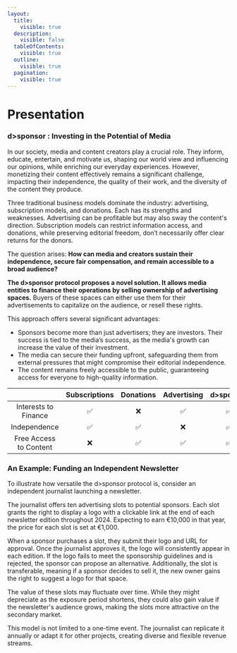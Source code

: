 ```yaml
---
layout:
  title:
    visible: true
  description:
    visible: false
  tableOfContents:
    visible: true
  outline:
    visible: true
  pagination:
    visible: true
---
```


# Presentation

### d>sponsor : **Investing in the Potential of Media**

In our society, media and content creators play a crucial role. They inform, educate, entertain, and motivate us, shaping our world view and influencing our opinions, while enriching our everyday experiences. However, monetizing their content effectively remains a significant challenge, impacting their independence, the quality of their work, and the diversity of the content they produce.

Three traditional business models dominate the industry: advertising, subscription models, and donations. Each has its strengths and weaknesses. Advertising can be profitable but may also sway the content's direction. Subscription models can restrict information access, and donations, while preserving editorial freedom, don’t necessarily offer clear returns for the donors.

The question arises: **How can media and creators sustain their independence, secure fair compensation, and remain accessible to a broad audience?**

**The d>sponsor protocol proposes a novel solution. It allows media entities to finance their operations by selling ownership of advertising spaces.** Buyers of these spaces can either use them for their advertisements to capitalize on the audience, or resell these rights.

This approach offers several significant advantages:

* Sponsors become more than just advertisers; they are investors. Their success is tied to the media’s success, as the media's growth can increase the value of their investment.
* The media can secure their funding upfront, safeguarding them from external pressures that might compromise their editorial independence.
* The content remains freely accessible to the public, guaranteeing access for everyone to high-quality information.

<table data-full-width="false"><thead><tr><th width="184" align="center">    </th><th align="center">Subscriptions</th><th align="center">Donations</th><th align="center">Advertising</th><th align="center">d>sponsor</th></tr></thead><tbody><tr><td align="center">Interests to Finance</td><td align="center">✅</td><td align="center">❌</td><td align="center">✅</td><td align="center">✅</td></tr><tr><td align="center">Independence</td><td align="center">✅</td><td align="center">✅</td><td align="center">❌</td><td align="center">✅</td></tr><tr><td align="center">Free Access to Content</td><td align="center">❌</td><td align="center">✅</td><td align="center">✅</td><td align="center">✅</td></tr></tbody></table>

### An Example: Funding an Independent Newsletter

To illustrate how versatile the d>sponsor protocol is, consider an independent journalist launching a newsletter.

The journalist offers ten advertising slots to potential sponsors. Each slot grants the right to display a logo with a clickable link at the end of each newsletter edition throughout 2024. Expecting to earn €10,000 in that year, the price for each slot is set at €1,000.

When a sponsor purchases a slot, they submit their logo and URL for approval. Once the journalist approves it, the logo will consistently appear in each edition. If the logo fails to meet the sponsorship guidelines and is rejected, the sponsor can propose an alternative. Additionally, the slot is transferable, meaning if a sponsor decides to sell it, the new owner gains the right to suggest a logo for that space.

The value of these slots may fluctuate over time. While they might depreciate as the exposure period shortens, they could also gain value if the newsletter's audience grows, making the slots more attractive on the secondary market.

This model is not limited to a one-time event. The journalist can replicate it annually or adapt it for other projects, creating diverse and flexible revenue streams.
